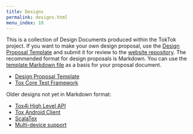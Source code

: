 ```yaml
---
title: Designs
permalink: designs.html
menu_index: 10
---
```


This is a collection of Design Documents produced within the TokTok project. If
you want to make your own design proposal, use the [Design Proposal
Template](design/template.html) and submit it for review to the [website
repository](https://github.com/TokTok/website). The recommended format for
design proposals is Markdown. You can use the [template Markdown
file](https://raw.githubusercontent.com/TokTok/website/master/toktok/design/template.md)
as a basis for your proposal document.

-   [Design Proposal Template](design/template.html)
-   [Tox Core Test Framework](design/testing.html)

Older designs not yet in Markdown format:

-   [Tox4j High Level API](https://docs.google.com/document/d/12o7znOBxFFt8vJk0DQNllh0frne1j5VVsffB7oFf0XY/edit)
-   [Tox Android Client](https://docs.google.com/document/d/1Reo3BcB0dAXcB2LhcmTAPUUpUf9eOHCL_6s6FS_1-sY/edit)
-   [ScalaTex](https://docs.google.com/document/d/1O9gqIaPZx1yJpqJysDT4mZTFtIlf5WrjumoKC-w3vDQ/edit)
-   [Multi-device support](https://docs.google.com/document/d/1op6zGR0KYdF7tTWSSX79KQieJu30vLZ6XG327kIBhxQ/edit)
